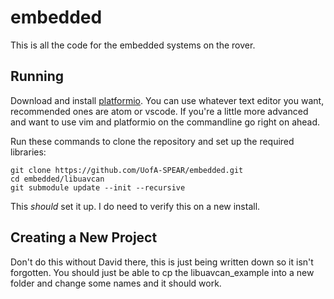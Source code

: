 # embedded #

This is all the code for the embedded systems on the rover.

## Running ##

Download and install [platformio](https://platformio.org).
You can use whatever text editor you want, recommended ones are atom or vscode.
If you're a little more advanced and want to use vim and platformio on the commandline go right on ahead.

Run these commands to clone the repository and set up the required libraries:

```
git clone https://github.com/UofA-SPEAR/embedded.git
cd embedded/libuavcan
git submodule update --init --recursive
```

This *should* set it up. I do need to verify this on a new install.

## Creating a New Project ##

Don't do this without David there, this is just being written down so it isn't forgotten.
You should just be able to cp the libuavcan_example into a new folder and change some names and it should work.
